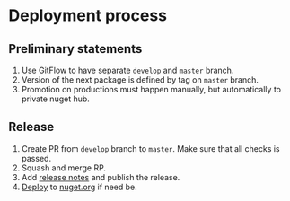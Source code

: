 # Deployment process

## Preliminary statements

1. Use GitFlow to have separate `develop` and `master` branch.
2. Version of the next package is defined by tag on `master` branch.
3. Promotion on productions must happen manually, but automatically to private nuget hub.

## Release

1. Create PR from `develop` branch to `master`. Make sure that all checks is passed.
2. Squash and merge RP.
3. Add [release notes](https://github.com/sgaliamov/il-lighten-comparer/tags) and publish the release.
4. [Deploy](https://ci.appveyor.com/environment/40781/deployments/new) to [nuget.org](https://nuget.org) if need be.
